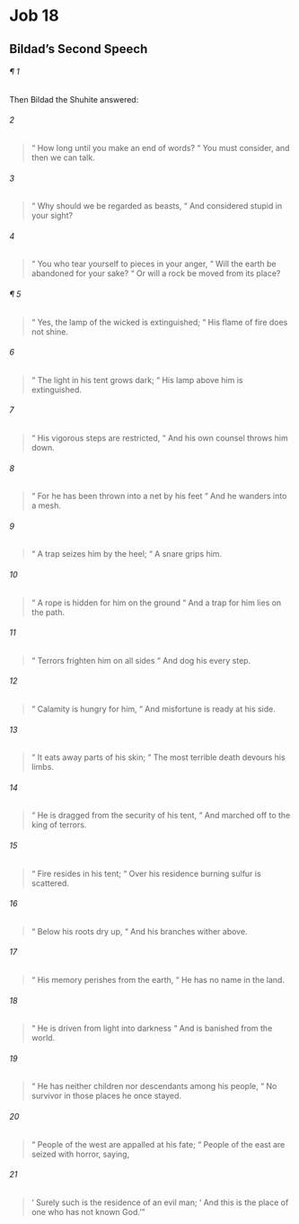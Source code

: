 # Job 18
## Bildad’s Second Speech
###### ¶ 1
Then Bildad the Shuhite answered:
###### 2
>  “ How long until you make an end of words?
>  “ You must consider, and then we can talk.
###### 3
>  “ Why should we be regarded as beasts,
>  “ And considered stupid in your sight?
###### 4
>  “ You who tear yourself to pieces in your anger,
>  “ Will the earth be abandoned for your sake?
>  “ Or will a rock be moved from its place?
###### ¶ 5
>  “ Yes, the lamp of the wicked is extinguished;
>  “ His flame of fire does not shine.
###### 6
>  “ The light in his tent grows dark;
>  “ His lamp above him is extinguished.
###### 7
>  “ His vigorous steps are restricted,
>  “ And his own counsel throws him down.
###### 8
>  “ For he has been thrown into a net by his feet
>  “ And he wanders into a mesh.
###### 9
>  “ A trap seizes him by the heel;
>  “ A snare grips him.
###### 10
>  “ A rope is hidden for him on the ground
>  “ And a trap for him lies on the path.
###### 11
>  “ Terrors frighten him on all sides
>  “ And dog his every step.
###### 12
>  “ Calamity is hungry for him,
>  “ And misfortune is ready at his side.
###### 13
>  “ It eats away parts of his skin;
>  “ The most terrible death devours his limbs.
###### 14
>  “ He is dragged from the security of his tent,
>  “ And marched off to the king of terrors.
###### 15
>  “ Fire resides in his tent;
>  “ Over his residence burning sulfur is scattered.
###### 16
>  “ Below his roots dry up,
>  “ And his branches wither above.
###### 17
>  “ His memory perishes from the earth,
>  “ He has no name in the land.
###### 18
>  “ He is driven from light into darkness
>  “ And is banished from the world.
###### 19
>  “ He has neither children nor descendants among his people,
>  “ No survivor in those places he once stayed.
###### 20
>  “ People of the west are appalled at his fate;
>  “ People of the east are seized with horror, saying,
###### 21
>  ‘ Surely such is the residence of an evil man;
>  ‘ And this is the place of one who has not known God.’”
